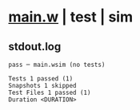 # [main.w](../../../../../../../examples/tests/doc_examples/valid/01-preflight-and-inflight.md_example_1/main.w) | test | sim

## stdout.log
```log
pass ─ main.wsim (no tests)

Tests 1 passed (1)
Snapshots 1 skipped
Test Files 1 passed (1)
Duration <DURATION>
```

